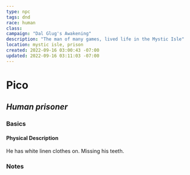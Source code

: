 ```yaml
---
type: npc
tags: dnd
race: human
class: 
campaign: "Dal Glug's Awakening"
description: "The man of many games, lived life in the Mystic Isle"
location: mystic isle, prison
created: 2022-09-16 03:00:43 -07:00
updated: 2022-09-16 03:11:03 -07:00
---
```

# **Pico**
## *Human prisoner*

### **Basics**
#### Physical Description
He has white linen clothes on. Missing his teeth.


### **Notes**
